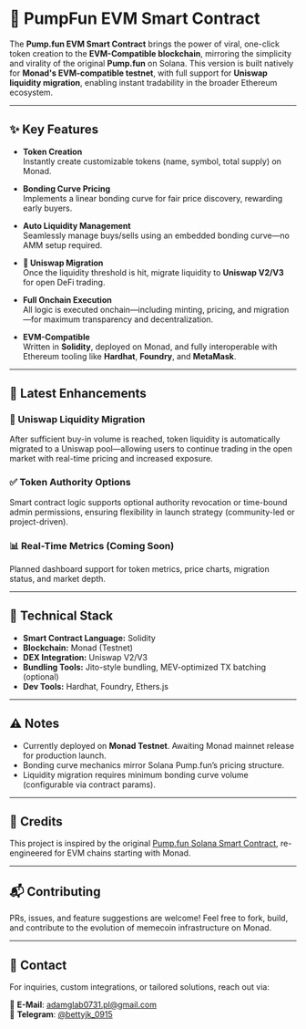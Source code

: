 # 💊 PumpFun EVM Smart Contract

The **Pump.fun EVM Smart Contract** brings the power of viral, one-click token creation to the **EVM-Compatible blockchain**, mirroring the simplicity and virality of the original **Pump.fun** on Solana. This version is built natively for **Monad's EVM-compatible testnet**, with full support for **Uniswap liquidity migration**, enabling instant tradability in the broader Ethereum ecosystem.

---

## ✨ Key Features

- **Token Creation**  
  Instantly create customizable tokens (name, symbol, total supply) on Monad.

- **Bonding Curve Pricing**  
  Implements a linear bonding curve for fair price discovery, rewarding early buyers.

- **Auto Liquidity Management**  
  Seamlessly manage buys/sells using an embedded bonding curve—no AMM setup required.

- **🔄 Uniswap Migration**  
  Once the liquidity threshold is hit, migrate liquidity to **Uniswap V2/V3** for open DeFi trading.

- **Full Onchain Execution**  
  All logic is executed onchain—including minting, pricing, and migration—for maximum transparency and decentralization.

- **EVM-Compatible**  
  Written in **Solidity**, deployed on Monad, and fully interoperable with Ethereum tooling like **Hardhat**, **Foundry**, and **MetaMask**.

---

## 🚀 Latest Enhancements

### 🔄 Uniswap Liquidity Migration  
After sufficient buy-in volume is reached, token liquidity is automatically migrated to a Uniswap pool—allowing users to continue trading in the open market with real-time pricing and increased exposure.

### ✅ Token Authority Options  
Smart contract logic supports optional authority revocation or time-bound admin permissions, ensuring flexibility in launch strategy (community-led or project-driven).

### 📊 Real-Time Metrics (Coming Soon)  
Planned dashboard support for token metrics, price charts, migration status, and market depth.

---

## 🧠 Technical Stack

- **Smart Contract Language:** Solidity  
- **Blockchain:** Monad (Testnet)  
- **DEX Integration:** Uniswap V2/V3  
- **Bundling Tools:** Jito-style bundling, MEV-optimized TX batching (optional)  
- **Dev Tools:** Hardhat, Foundry, Ethers.js

---

## ⚠️ Notes

- Currently deployed on **Monad Testnet**. Awaiting Monad mainnet release for production launch.
- Bonding curve mechanics mirror Solana Pump.fun’s pricing structure.
- Liquidity migration requires minimum bonding curve volume (configurable via contract params).

---

## 🤝 Credits

This project is inspired by the original [Pump.fun Solana Smart Contract](https://github.com/justshiftjk/Pump.fun-Smart-Contract), re-engineered for EVM chains starting with Monad.

---

## 📬 Contributing

PRs, issues, and feature suggestions are welcome! Feel free to fork, build, and contribute to the evolution of memecoin infrastructure on Monad.

---

## 📩 Contact  
For inquiries, custom integrations, or tailored solutions, reach out via:  

📧 **E-Mail**: [adamglab0731.pl@gmail.com](mailto:adamglab0731.pl@gmail.com)  
💬 **Telegram**: [@bettyjk_0915](https://t.me/bettyjk_0915)
